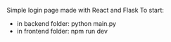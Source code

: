 Simple login page made with React and Flask
To start:
- in backend folder: python main.py
- in frontend folder: npm run dev